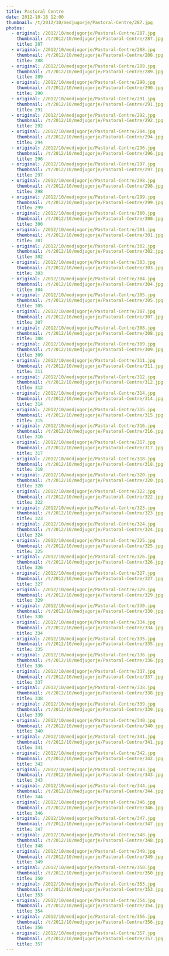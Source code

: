 ```yaml
---
title: Pastoral Centre
date: 2012-10-16 12:00
thumbnail: /t/2012/10/medjugorje/Pastoral-Centre/287.jpg
photos:
  - original: /2012/10/medjugorje/Pastoral-Centre/287.jpg
    thumbnail: /t/2012/10/medjugorje/Pastoral-Centre/287.jpg
    title: 287
  - original: /2012/10/medjugorje/Pastoral-Centre/288.jpg
    thumbnail: /t/2012/10/medjugorje/Pastoral-Centre/288.jpg
    title: 288
  - original: /2012/10/medjugorje/Pastoral-Centre/289.jpg
    thumbnail: /t/2012/10/medjugorje/Pastoral-Centre/289.jpg
    title: 289
  - original: /2012/10/medjugorje/Pastoral-Centre/290.jpg
    thumbnail: /t/2012/10/medjugorje/Pastoral-Centre/290.jpg
    title: 290
  - original: /2012/10/medjugorje/Pastoral-Centre/291.jpg
    thumbnail: /t/2012/10/medjugorje/Pastoral-Centre/291.jpg
    title: 291
  - original: /2012/10/medjugorje/Pastoral-Centre/292.jpg
    thumbnail: /t/2012/10/medjugorje/Pastoral-Centre/292.jpg
    title: 292
  - original: /2012/10/medjugorje/Pastoral-Centre/294.jpg
    thumbnail: /t/2012/10/medjugorje/Pastoral-Centre/294.jpg
    title: 294
  - original: /2012/10/medjugorje/Pastoral-Centre/296.jpg
    thumbnail: /t/2012/10/medjugorje/Pastoral-Centre/296.jpg
    title: 296
  - original: /2012/10/medjugorje/Pastoral-Centre/297.jpg
    thumbnail: /t/2012/10/medjugorje/Pastoral-Centre/297.jpg
    title: 297
  - original: /2012/10/medjugorje/Pastoral-Centre/298.jpg
    thumbnail: /t/2012/10/medjugorje/Pastoral-Centre/298.jpg
    title: 298
  - original: /2012/10/medjugorje/Pastoral-Centre/299.jpg
    thumbnail: /t/2012/10/medjugorje/Pastoral-Centre/299.jpg
    title: 299
  - original: /2012/10/medjugorje/Pastoral-Centre/300.jpg
    thumbnail: /t/2012/10/medjugorje/Pastoral-Centre/300.jpg
    title: 300
  - original: /2012/10/medjugorje/Pastoral-Centre/301.jpg
    thumbnail: /t/2012/10/medjugorje/Pastoral-Centre/301.jpg
    title: 301
  - original: /2012/10/medjugorje/Pastoral-Centre/302.jpg
    thumbnail: /t/2012/10/medjugorje/Pastoral-Centre/302.jpg
    title: 302
  - original: /2012/10/medjugorje/Pastoral-Centre/303.jpg
    thumbnail: /t/2012/10/medjugorje/Pastoral-Centre/303.jpg
    title: 303
  - original: /2012/10/medjugorje/Pastoral-Centre/304.jpg
    thumbnail: /t/2012/10/medjugorje/Pastoral-Centre/304.jpg
    title: 304
  - original: /2012/10/medjugorje/Pastoral-Centre/305.jpg
    thumbnail: /t/2012/10/medjugorje/Pastoral-Centre/305.jpg
    title: 305
  - original: /2012/10/medjugorje/Pastoral-Centre/307.jpg
    thumbnail: /t/2012/10/medjugorje/Pastoral-Centre/307.jpg
    title: 307
  - original: /2012/10/medjugorje/Pastoral-Centre/308.jpg
    thumbnail: /t/2012/10/medjugorje/Pastoral-Centre/308.jpg
    title: 308
  - original: /2012/10/medjugorje/Pastoral-Centre/309.jpg
    thumbnail: /t/2012/10/medjugorje/Pastoral-Centre/309.jpg
    title: 309
  - original: /2012/10/medjugorje/Pastoral-Centre/311.jpg
    thumbnail: /t/2012/10/medjugorje/Pastoral-Centre/311.jpg
    title: 311
  - original: /2012/10/medjugorje/Pastoral-Centre/312.jpg
    thumbnail: /t/2012/10/medjugorje/Pastoral-Centre/312.jpg
    title: 312
  - original: /2012/10/medjugorje/Pastoral-Centre/314.jpg
    thumbnail: /t/2012/10/medjugorje/Pastoral-Centre/314.jpg
    title: 314
  - original: /2012/10/medjugorje/Pastoral-Centre/315.jpg
    thumbnail: /t/2012/10/medjugorje/Pastoral-Centre/315.jpg
    title: 315
  - original: /2012/10/medjugorje/Pastoral-Centre/316.jpg
    thumbnail: /t/2012/10/medjugorje/Pastoral-Centre/316.jpg
    title: 316
  - original: /2012/10/medjugorje/Pastoral-Centre/317.jpg
    thumbnail: /t/2012/10/medjugorje/Pastoral-Centre/317.jpg
    title: 317
  - original: /2012/10/medjugorje/Pastoral-Centre/318.jpg
    thumbnail: /t/2012/10/medjugorje/Pastoral-Centre/318.jpg
    title: 318
  - original: /2012/10/medjugorje/Pastoral-Centre/320.jpg
    thumbnail: /t/2012/10/medjugorje/Pastoral-Centre/320.jpg
    title: 320
  - original: /2012/10/medjugorje/Pastoral-Centre/322.jpg
    thumbnail: /t/2012/10/medjugorje/Pastoral-Centre/322.jpg
    title: 322
  - original: /2012/10/medjugorje/Pastoral-Centre/323.jpg
    thumbnail: /t/2012/10/medjugorje/Pastoral-Centre/323.jpg
    title: 323
  - original: /2012/10/medjugorje/Pastoral-Centre/324.jpg
    thumbnail: /t/2012/10/medjugorje/Pastoral-Centre/324.jpg
    title: 324
  - original: /2012/10/medjugorje/Pastoral-Centre/325.jpg
    thumbnail: /t/2012/10/medjugorje/Pastoral-Centre/325.jpg
    title: 325
  - original: /2012/10/medjugorje/Pastoral-Centre/326.jpg
    thumbnail: /t/2012/10/medjugorje/Pastoral-Centre/326.jpg
    title: 326
  - original: /2012/10/medjugorje/Pastoral-Centre/327.jpg
    thumbnail: /t/2012/10/medjugorje/Pastoral-Centre/327.jpg
    title: 327
  - original: /2012/10/medjugorje/Pastoral-Centre/329.jpg
    thumbnail: /t/2012/10/medjugorje/Pastoral-Centre/329.jpg
    title: 329
  - original: /2012/10/medjugorje/Pastoral-Centre/330.jpg
    thumbnail: /t/2012/10/medjugorje/Pastoral-Centre/330.jpg
    title: 330
  - original: /2012/10/medjugorje/Pastoral-Centre/334.jpg
    thumbnail: /t/2012/10/medjugorje/Pastoral-Centre/334.jpg
    title: 334
  - original: /2012/10/medjugorje/Pastoral-Centre/335.jpg
    thumbnail: /t/2012/10/medjugorje/Pastoral-Centre/335.jpg
    title: 335
  - original: /2012/10/medjugorje/Pastoral-Centre/336.jpg
    thumbnail: /t/2012/10/medjugorje/Pastoral-Centre/336.jpg
    title: 336
  - original: /2012/10/medjugorje/Pastoral-Centre/337.jpg
    thumbnail: /t/2012/10/medjugorje/Pastoral-Centre/337.jpg
    title: 337
  - original: /2012/10/medjugorje/Pastoral-Centre/338.jpg
    thumbnail: /t/2012/10/medjugorje/Pastoral-Centre/338.jpg
    title: 338
  - original: /2012/10/medjugorje/Pastoral-Centre/339.jpg
    thumbnail: /t/2012/10/medjugorje/Pastoral-Centre/339.jpg
    title: 339
  - original: /2012/10/medjugorje/Pastoral-Centre/340.jpg
    thumbnail: /t/2012/10/medjugorje/Pastoral-Centre/340.jpg
    title: 340
  - original: /2012/10/medjugorje/Pastoral-Centre/341.jpg
    thumbnail: /t/2012/10/medjugorje/Pastoral-Centre/341.jpg
    title: 341
  - original: /2012/10/medjugorje/Pastoral-Centre/342.jpg
    thumbnail: /t/2012/10/medjugorje/Pastoral-Centre/342.jpg
    title: 342
  - original: /2012/10/medjugorje/Pastoral-Centre/343.jpg
    thumbnail: /t/2012/10/medjugorje/Pastoral-Centre/343.jpg
    title: 343
  - original: /2012/10/medjugorje/Pastoral-Centre/344.jpg
    thumbnail: /t/2012/10/medjugorje/Pastoral-Centre/344.jpg
    title: 344
  - original: /2012/10/medjugorje/Pastoral-Centre/346.jpg
    thumbnail: /t/2012/10/medjugorje/Pastoral-Centre/346.jpg
    title: 346
  - original: /2012/10/medjugorje/Pastoral-Centre/347.jpg
    thumbnail: /t/2012/10/medjugorje/Pastoral-Centre/347.jpg
    title: 347
  - original: /2012/10/medjugorje/Pastoral-Centre/348.jpg
    thumbnail: /t/2012/10/medjugorje/Pastoral-Centre/348.jpg
    title: 348
  - original: /2012/10/medjugorje/Pastoral-Centre/349.jpg
    thumbnail: /t/2012/10/medjugorje/Pastoral-Centre/349.jpg
    title: 349
  - original: /2012/10/medjugorje/Pastoral-Centre/350.jpg
    thumbnail: /t/2012/10/medjugorje/Pastoral-Centre/350.jpg
    title: 350
  - original: /2012/10/medjugorje/Pastoral-Centre/353.jpg
    thumbnail: /t/2012/10/medjugorje/Pastoral-Centre/353.jpg
    title: 353
  - original: /2012/10/medjugorje/Pastoral-Centre/354.jpg
    thumbnail: /t/2012/10/medjugorje/Pastoral-Centre/354.jpg
    title: 354
  - original: /2012/10/medjugorje/Pastoral-Centre/356.jpg
    thumbnail: /t/2012/10/medjugorje/Pastoral-Centre/356.jpg
    title: 356
  - original: /2012/10/medjugorje/Pastoral-Centre/357.jpg
    thumbnail: /t/2012/10/medjugorje/Pastoral-Centre/357.jpg
    title: 357
---
```

